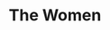 ---
title: The Women
year: 1940
opening_date: 1940-02-13
closing_date: 1940-02-16
layout: productions
featured_image: 
image_caption:
image_credit:
playbill: 
category: 
Theatre: Theatre Jacksonville
Venue: Little Theatre
cast:
  A Debutante: Elise Clarke
  A Dowager: Ola Don Etter
  A Fitter: Marie Williams
  A Girl in Distress: Aileen Clark
  A Mud-Mask: Eleanor Macclinchey
  Cigarettes: Betty Hulett
  Corset Model: Susie McRae
  Countess de Lage: Mildred Smith
  Crystal Allen: Mildred Gay
  Edith: Eleonor Edwards
  Euphie: Elsie Austin
  Exercise Instructress: Aletha Masters
  First Cutie: Nadine Ward
  First Hairdresser: Jean Runyon
  First Model: Janice Martin
  First Salesgirl: Harriet Foster
  First Woman: Lois Virginia Hopwood
  Head Saleswoman: Mary Bell
  Helene: Irene Constant
  Jane: Irma Stockwell
  Little Mary: Barbara Mason
  Lucy: Faith Hendren
  Maggie, the cook: Elizabeth Howland Foster
  Mary: Dorothy Lupfer
  Miriam Aarons: Flonnie Anders
  Miss Trimmerback: Mary Meischner
  Miss Watts: Vivian Marshall
  Mrs. Morehead: Elizabeth Hulett
  Mrs. Wagstaff: Nina Bratton
  Nancy Blake: Nellilew Quay
  Negligee Model: Dorothy Colmery
  Olga: Patty Frederick
  Pedicurist: Caroline Simpson
  Peggy: Muriel Berry
  Princess Tamara: Virginia Myerson
  Sadie: Matilda Shane
  Second Cutie: Janis Frazier
  Second Saleswoman: Kathryn Smith
  Second Woman: Goldie Alexander
  SecondSalesgirl: Julia Penn
  Sylvia: Jewett Ashley
crew:
  Assistant to Director: Irma Stockwell
  Crew Assistant:
    - Eleonor Edwards
    - Elma Jean Hendren
    - Flonnie Anders
    - Fred Bucky, Jr.
    - Jesse Hoagland
    - John Temple Gilmer
    - Mary Courtney
    - Molly Delgado
    - Pol Delgado
    - Robert Krell
  Director: Edward J. Crowley
  Electrician: Roy Hill
  Make-up:
    - Emma Sue Zink
    - Aletha Masters
    - Jean Runyon
    - Marie Kilbride
    - Matilda Shane
  Props:
    - Eleonor Edwards
    - Flonnie Anders
    - Mary Bell
    - Patty Frederick
    - Stanley Morell
  Second Hairdresser: Alice Robertson
  Technical Director: Margaret Pumpelly
orchestra:
external_links:
---
